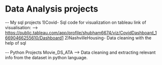# Data Analysis projects
-- My sql projects
1)Covid- Sql code for visualization on tableau
link of visualisation: --> https://public.tableau.com/app/profile/shubham6674/viz/CovidDashboard_16690466255610/Dashboard1
2)NashvilleHousing- Data cleaning with the help of sql

-- Python Projects
Movie_DS_ATA --> Data cleaning and extracting relevant info from the dataset in python language.
